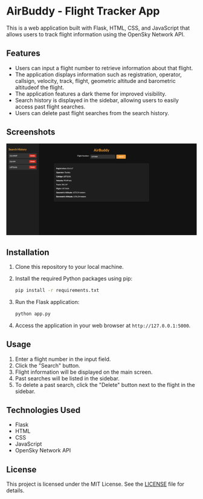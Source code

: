 # AirBuddy - Flight Tracker App

This is a web application built with Flask, HTML, CSS, and JavaScript that allows users to track flight information using the OpenSky Network API.

## Features

- Users can input a flight number to retrieve information about that flight.
- The application displays information such as registration, operator, callsign, velocity, track, flight, geometric altitude and barometric altitudeof the flight.
- The application features a dark theme for improved visibility.
- Search history is displayed in the sidebar, allowing users to easily access past flight searches.
- Users can delete past flight searches from the search history.
  
## Screenshots

![Home Screen](screenshots/homescreen2.png)

## Installation

1. Clone this repository to your local machine.
2. Install the required Python packages using pip:
   ```bash
   pip install -r requirements.txt
   ```
3. Run the Flask application:
   ```bash
   python app.py
   ```

4. Access the application in your web browser at `http://127.0.0.1:5000`.

## Usage

1. Enter a flight number in the input field.
2. Click the "Search" button.
3. Flight information will be displayed on the main screen.
4. Past searches will be listed in the sidebar.
5. To delete a past search, click the "Delete" button next to the flight in the sidebar.

## Technologies Used

- Flask
- HTML
- CSS
- JavaScript
- OpenSky Network API

## License

This project is licensed under the MIT License. See the [LICENSE](LICENSE) file for details.
